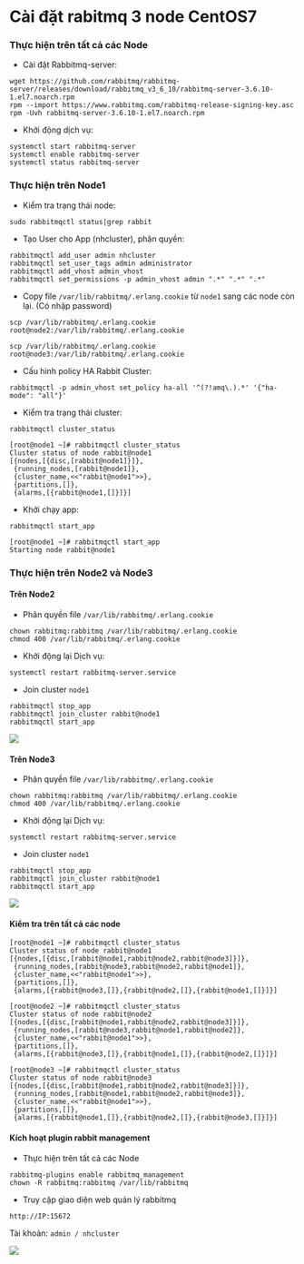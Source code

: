 # Cài đặt rabitmq 3 node CentOS7



### Thực hiện trên tất cả các Node

- Cài đặt Rabbitmq-server:

```
wget https://github.com/rabbitmq/rabbitmq-server/releases/download/rabbitmq_v3_6_10/rabbitmq-server-3.6.10-1.el7.noarch.rpm
rpm --import https://www.rabbitmq.com/rabbitmq-release-signing-key.asc
rpm -Uvh rabbitmq-server-3.6.10-1.el7.noarch.rpm
```

- Khởi động dịch vụ:

```
systemctl start rabbitmq-server
systemctl enable rabbitmq-server
systemctl status rabbitmq-server
```

### Thực hiện trên Node1

- Kiểm tra trạng thái node:

```
sudo rabbitmqctl status|grep rabbit
```

- Tạo User cho App (nhcluster), phân quyền:

```
rabbitmqctl add_user admin nhcluster
rabbitmqctl set_user_tags admin administrator
rabbitmqctl add_vhost admin_vhost
rabbitmqctl set_permissions -p admin_vhost admin ".*" ".*" ".*"
```

- Copy file `/var/lib/rabbitmq/.erlang.cookie` từ `node1` sang các node còn lại. (Có nhập password)

```
scp /var/lib/rabbitmq/.erlang.cookie root@node2:/var/lib/rabbitmq/.erlang.cookie

scp /var/lib/rabbitmq/.erlang.cookie root@node3:/var/lib/rabbitmq/.erlang.cookie
```

- Cấu hình policy HA Rabbit Cluster:

```
rabbitmqctl -p admin_vhost set_policy ha-all '^(?!amq\.).*' '{"ha-mode": "all"}'
```

- Kiểm tra trạng thái cluster:

```
rabbitmqctl cluster_status
```

```
[root@node1 ~]# rabbitmqctl cluster_status
Cluster status of node rabbit@node1
[{nodes,[{disc,[rabbit@node1]}]},
 {running_nodes,[rabbit@node1]},
 {cluster_name,<<"rabbit@node1">>},
 {partitions,[]},
 {alarms,[{rabbit@node1,[]}]}]
```

- Khởi chạy app:

```
rabbitmqctl start_app
```

```
[root@node1 ~]# rabbitmqctl start_app
Starting node rabbit@node1
```

### Thực hiện trên Node2 và Node3

#### Trên Node2

- Phân quyền file `/var/lib/rabbitmq/.erlang.cookie`

```
chown rabbitmq:rabbitmq /var/lib/rabbitmq/.erlang.cookie
chmod 400 /var/lib/rabbitmq/.erlang.cookie
```

- Khởi động lại Dịch vụ:

```
systemctl restart rabbitmq-server.service
```

- Join cluster `node1`

```
rabbitmqctl stop_app
rabbitmqctl join_cluster rabbit@node1
rabbitmqctl start_app
```

<img src="https://imgur.com/N360HoC.png">

#### Trên Node3

- Phân quyền file `/var/lib/rabbitmq/.erlang.cookie`

```
chown rabbitmq:rabbitmq /var/lib/rabbitmq/.erlang.cookie
chmod 400 /var/lib/rabbitmq/.erlang.cookie
```

- Khởi động lại Dịch vụ:

```
systemctl restart rabbitmq-server.service
```

- Join cluster `node1`

```
rabbitmqctl stop_app
rabbitmqctl join_cluster rabbit@node1
rabbitmqctl start_app
```

<img src="https://imgur.com/X6qkdl4.png">

#### Kiểm tra trên tất cả các node

```
[root@node1 ~]# rabbitmqctl cluster_status
Cluster status of node rabbit@node1
[{nodes,[{disc,[rabbit@node1,rabbit@node2,rabbit@node3]}]},
 {running_nodes,[rabbit@node3,rabbit@node2,rabbit@node1]},
 {cluster_name,<<"rabbit@node1">>},
 {partitions,[]},
 {alarms,[{rabbit@node3,[]},{rabbit@node2,[]},{rabbit@node1,[]}]}]
```

```
[root@node2 ~]# rabbitmqctl cluster_status
Cluster status of node rabbit@node2
[{nodes,[{disc,[rabbit@node1,rabbit@node2,rabbit@node3]}]},
 {running_nodes,[rabbit@node3,rabbit@node1,rabbit@node2]},
 {cluster_name,<<"rabbit@node1">>},
 {partitions,[]},
 {alarms,[{rabbit@node3,[]},{rabbit@node1,[]},{rabbit@node2,[]}]}]
```

```
[root@node3 ~]# rabbitmqctl cluster_status
Cluster status of node rabbit@node3
[{nodes,[{disc,[rabbit@node1,rabbit@node2,rabbit@node3]}]},
 {running_nodes,[rabbit@node1,rabbit@node2,rabbit@node3]},
 {cluster_name,<<"rabbit@node1">>},
 {partitions,[]},
 {alarms,[{rabbit@node1,[]},{rabbit@node2,[]},{rabbit@node3,[]}]}]
```

#### Kích hoạt plugin rabbit management

- Thực hiện trên tất cả các Node

```
rabbitmq-plugins enable rabbitmq_management
chown -R rabbitmq:rabbitmq /var/lib/rabbitmq
```

- Truy cập giao diện web quản lý rabbitmq

```
http://IP:15672
```

Tài khoản: `admin / nhcluster`

<img src="https://imgur.com/G86U2rW.png">